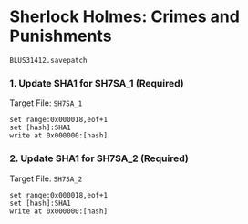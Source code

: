 #  Sherlock Holmes: Crimes and Punishments 

`BLUS31412.savepatch`

### 1. Update SHA1 for SH7SA_1 (Required)

Target File: `SH7SA_1`

```
set range:0x000018,eof+1
set [hash]:SHA1
write at 0x000000:[hash]
```

### 2. Update SHA1 for SH7SA_2 (Required)

Target File: `SH7SA_2`

```
set range:0x000018,eof+1
set [hash]:SHA1
write at 0x000000:[hash]
```

